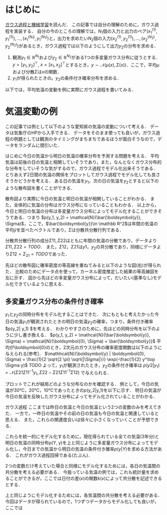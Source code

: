 # はじめに

[ガウス過程と機械学習](https://www.kspub.co.jp/book/detail/1529267.html)を読んだ．
この記事では自分の理解のために，ガウス過程を実装する．
自分の今のところの理解では，$N_1$個の入力と出力のペア$(x_1^{(1)}, y_1^{(1)}),\dots ,(x_{1}^{(N_1)}, y_{1}^{(N_1)})$と，出力を求めたい$N_2$個の入力$(x_2^{(1)}, y_2^{(1)}),\dots ,(x_{2}^{(N_2)}, y_{2}^{(N_2)})$があるとき，ガウス過程では以下のようにして出力$y_2$の分布を求める．

1. 観測$y_1\in \mathbb R^{N_1}$および$y_2 \in \mathbb R^{N_2}$がある1つの多変量ガウス分布に従うとする．$y = [y_1, y_2]^\top$, $x = [x_1, x_2]^\top$とするとき，$y \sim \mathcal N (\mu(x), \Sigma(x))$．ここで，平均$\mu$および分散$\Sigma$は$x$の関数．
1. $y_1$が得られたときの，$y_2$の条件付き確率分布を求める．

以下では，平均気温の変動を例に実際にガウス過程を書いてみる．

# 気温変動の例

この記事では例として以下のような愛知県の気温の変動について考える．
データは気象庁のHPから入手できる．
データをそのまま使っても良いが，ガウス過程の例題としては観測のタイミングがまちまちであるほうが面白そうなので，データをランダムに間引いた．

はじめに今日の気温から明日の気温の確率分布を予測する問題を考える．
平均気温は前後の日の気温と相関していそうであり，また，なんとなくガウス分布的な分布をしていそうな気がするので，ガウス過程でモデル化出来そうである．
とりあえず2日間の気温の関係をプロットしてガウス過程でモデル化しても良さそうかどうかを考える．
ある日の気温を$y_1$，次の日の気温を$y_2$とすると以下のような散布図を書くことができる．


散布図より実際に今日の気温と明日の気温が相関していることがわかる．
また，全体的に気温の分布はガウス分布になっていることもわかる．
以上から，今日と明日の気温の分布は多変量ガウス分布によってモデル化することができそうである．つまり
$p(y_1, y_2) = \mathcal{N}(\bar{\boldsymbol{y}}, \Sigma)$，ここで，$\bar{\boldsymbol{y}}\in \mathbb R^2$は年間の気温の平均$\bar{y}$を並べたベクトルであり，$\Sigma$は分散共分散行列である．

分散共分散行列の成分$\Sigma{11}, \Sigma{22}$はともに年間の気温の分散であり，データより$\Sigma{11}, \Sigma{22} = TODO$．
また，$\Sigma{12}$，$\Sigma{21}$は$y1$，$y_2$の共分散であり，同様にデータより$\Sigma{12} = \Sigma_{21} = TODO$であった．

先ほどの散布図に確率密度の等高線を重ねてみると以下のような図(右)が得られた．
比較のためにデータ点を使って，カーネル密度推定した結果の等高線図を左に示す．
図から先ほどの多変量ガウス分布によって，だいたい(基準なし)モデル化できているように思える．


## 多変量ガウス分布の条件付き確率
$y_1$と$y_2$の同時分布をモデル化することはできた．
次にもともと考えたかった今日の気温$y_1$が観測されたときの明日の気温$y_2$の確率，つまり，条件付き確率$p(y_2| y_1) $を考える．
わかりやすさのために，先ほどの同時分布を以下のように少し書き換える．
$p(y_1, y_2) = \mathcal{N}(\bar{\boldsymbol{y}}, \Sigma) = \mathcal{N}(\boldsymbol{0}, \Sigma) + \bar{\boldsymbol{y}}$
平均が\boldsymbol{0}のとき，2次元のガウス分布の確率密度関数は以下のように与えられる[参考]．
$\mathhcal{N}(\boldsymbol{y} | \boldsymbol{0}, \Sigma) = \frac{1}{2 \sqrt{2 \pi} \sqrt{|\Sigma|}}} \exp(-\frac{1}{2} y^\top \Sigma y)$ TODO
よって，$y_1$が観測されたとき，$y_2$の条件付き確率は
$p(y2 | y_1) = \mathcal{N}(\Sigma{21}\Sigma{11}^{-1}y_1, \Sigma{22} - \Sigma{21}\Sigma{11^{-1}}\Sigma{12})$
で与えられる．

プロットでこれが結局どのような分布なのかを確認する．
例として，今日の気温が30℃，20℃，10℃であったときのp(y_2|y_1)を以下に示す．
明日の気温が今日の気温を反映したガウス分布によってモデル化されていることがわかる．




ガウス過程
ここまでは昨日の気温と今日の気温という2つの変数のみを考えてきた．
一方で，一昨日の気温やその前の日の気温も今日の気温と関連していると思える．
また，これらの関連度合いは徐々に小さくなっていくことが予想できる．

これらを統一的にモデル化するために，現在得られている全ての気温(3年分)と明日の気温の同時分布p(Y, y)を上と同じように多変量ガウス分布によってモデル化し，今日までの気温から明日の気温の条件付き確率$p(y|Y)$を求める方法がある．
これがガウス過程回帰である(たぶん)．

2つの変数だけ考えていた場合と同様にモデル化するためには，各日の気温間の共分散を考える必要がある．
今扱っている気温の例では，これも統計量を求めることができるが，ここでは日付の差($x$)の関数$k(x)$によって共分散を記述できるとする．






上と同じようにモデル化するためには，各気温間の共分散を考える必要がある．今回はデータが得られているので，1つずつデータからモデル化しても良いが，ここでは





